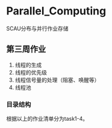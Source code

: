 # Parallel_Computing
SCAU分布与并行作业存储

## 第三周作业

1. 线程的生成
2. 线程的优先级
3. 线程信号量的处理（阻塞、唤醒等）
4. 线程池

### 目录结构
根据以上的作业清单分为task1-4。


